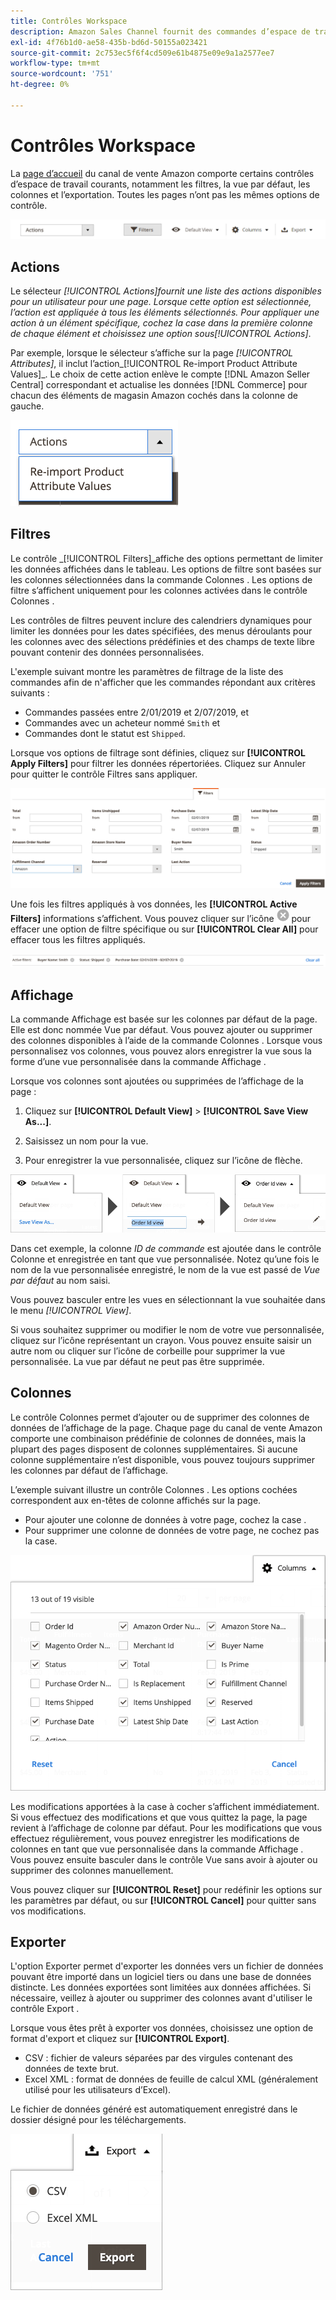 ```yaml
---
title: Contrôles Workspace
description: Amazon Sales Channel fournit des commandes d’espace de travail qui vous aident à localiser des listes, à afficher des informations et à appliquer facilement des actions.
exl-id: 4f76b1d0-ae58-435b-bd6d-50155a023421
source-git-commit: 2c753ec5f6f4cd509e61b4875e09e9a1a2577ee7
workflow-type: tm+mt
source-wordcount: '751'
ht-degree: 0%

---
```


# Contrôles Workspace

La [page d’accueil](./amazon-sales-channel-home.md) du canal de vente Amazon comporte certains contrôles d’espace de travail courants, notamment les filtres, la vue par défaut, les colonnes et l’exportation. Toutes les pages n’ont pas les mêmes options de contrôle.

![Exemples de contrôle de l’espace de travail Amazon Sales Channel](assets/amazon-workspace-controls.png)

## Actions

Le sélecteur _[!UICONTROL Actions]_fournit une liste des actions disponibles pour un utilisateur pour une page. Lorsque cette option est sélectionnée, l’action est appliquée à tous les éléments sélectionnés. Pour appliquer une action à un élément spécifique, cochez la case dans la première colonne de chaque élément et choisissez une option sous_[!UICONTROL Actions]_.

Par exemple, lorsque le sélecteur s’affiche sur la page _[!UICONTROL Attributes]_, il inclut l’action_[!UICONTROL Re-import Product Attribute Values]_. Le choix de cette action enlève le compte [!DNL Amazon Seller Central] correspondant et actualise les données [!DNL Commerce] pour chacun des éléments de magasin Amazon cochés dans la colonne de gauche.

![Exemple de menu Actions](assets/amazon-sales-channel-home-actions-option.png)

## Filtres

Le contrôle _[!UICONTROL Filters]_affiche des options permettant de limiter les données affichées dans le tableau. Les options de filtre sont basées sur les colonnes sélectionnées dans la commande Colonnes . Les options de filtre s’affichent uniquement pour les colonnes activées dans le contrôle Colonnes .

Les contrôles de filtres peuvent inclure des calendriers dynamiques pour limiter les données pour les dates spécifiées, des menus déroulants pour les colonnes avec des sélections prédéfinies et des champs de texte libre pouvant contenir des données personnalisées.

L&#39;exemple suivant montre les paramètres de filtrage de la liste des commandes afin de n&#39;afficher que les commandes répondant aux critères suivants :

- Commandes passées entre 2/01/2019 et 2/07/2019, et
- Commandes avec un acheteur nommé `Smith` et
- Commandes dont le statut est `Shipped`.

Lorsque vos options de filtrage sont définies, cliquez sur **[!UICONTROL Apply Filters]** pour filtrer les données répertoriées. Cliquez sur Annuler pour quitter le contrôle Filtres sans appliquer.

![Exemple de contrôle de filtres](assets/workspace-controls-filters.png)

Une fois les filtres appliqués à vos données, les **[!UICONTROL Active Filters]** informations s’affichent. Vous pouvez cliquer sur l’icône ![Effacer les filtres](assets/x-icon-clear-filters.png) pour effacer une option de filtre spécifique ou sur **[!UICONTROL Clear All]** pour effacer tous les filtres appliqués.

![Exemple de filtres principaux](assets/applied-filters-line.png)

## Affichage

La commande Affichage est basée sur les colonnes par défaut de la page. Elle est donc nommée Vue par défaut. Vous pouvez ajouter ou supprimer des colonnes disponibles à l’aide de la commande Colonnes . Lorsque vous personnalisez vos colonnes, vous pouvez alors enregistrer la vue sous la forme d’une vue personnalisée dans la commande Affichage .

Lorsque vos colonnes sont ajoutées ou supprimées de l’affichage de la page :

1. Cliquez sur **[!UICONTROL Default View]** > **[!UICONTROL Save View As...]**.

1. Saisissez un nom pour la vue.

1. Pour enregistrer la vue personnalisée, cliquez sur l’icône de flèche.

![Exemple de contrôle d’affichage](assets/workspace-controls-view.png)

Dans cet exemple, la colonne _ID de commande_ est ajoutée dans le contrôle Colonne et enregistrée en tant que vue personnalisée. Notez qu’une fois le nom de la vue personnalisée enregistré, le nom de la vue est passé de _Vue par défaut_ au nom saisi.

Vous pouvez basculer entre les vues en sélectionnant la vue souhaitée dans le menu _[!UICONTROL View]_.

Si vous souhaitez supprimer ou modifier le nom de votre vue personnalisée, cliquez sur l’icône représentant un crayon. Vous pouvez ensuite saisir un autre nom ou cliquer sur l’icône de corbeille pour supprimer la vue personnalisée. La vue par défaut ne peut pas être supprimée.

## Colonnes

Le contrôle Colonnes permet d’ajouter ou de supprimer des colonnes de données de l’affichage de la page. Chaque page du canal de vente Amazon comporte une combinaison prédéfinie de colonnes de données, mais la plupart des pages disposent de colonnes supplémentaires. Si aucune colonne supplémentaire n’est disponible, vous pouvez toujours supprimer les colonnes par défaut de l’affichage.

L’exemple suivant illustre un contrôle Colonnes . Les options cochées correspondent aux en-têtes de colonne affichés sur la page.

- Pour ajouter une colonne de données à votre page, cochez la case .
- Pour supprimer une colonne de données de votre page, ne cochez pas la case.

![Exemple de contrôle de colonnes](assets/workspace-controls-columns.png)

Les modifications apportées à la case à cocher s’affichent immédiatement. Si vous effectuez des modifications et que vous quittez la page, la page revient à l’affichage de colonne par défaut. Pour les modifications que vous effectuez régulièrement, vous pouvez enregistrer les modifications de colonnes en tant que vue personnalisée dans la commande Affichage . Vous pouvez ensuite basculer dans le contrôle Vue sans avoir à ajouter ou supprimer des colonnes manuellement.

Vous pouvez cliquer sur **[!UICONTROL Reset]** pour redéfinir les options sur les paramètres par défaut, ou sur **[!UICONTROL Cancel]** pour quitter sans vos modifications.

## Exporter

L&#39;option Exporter permet d&#39;exporter les données vers un fichier de données pouvant être importé dans un logiciel tiers ou dans une base de données distincte. Les données exportées sont limitées aux données affichées. Si nécessaire, veillez à ajouter ou supprimer des colonnes avant d&#39;utiliser le contrôle Export .

Lorsque vous êtes prêt à exporter vos données, choisissez une option de format d&#39;export et cliquez sur **[!UICONTROL Export]**.

- CSV : fichier de valeurs séparées par des virgules contenant des données de texte brut.
- Excel XML : format de données de feuille de calcul XML (généralement utilisé pour les utilisateurs d’Excel).

Le fichier de données généré est automatiquement enregistré dans le dossier désigné pour les téléchargements.

![Contrôle des exportations](assets/workspace-controls-export.png)
